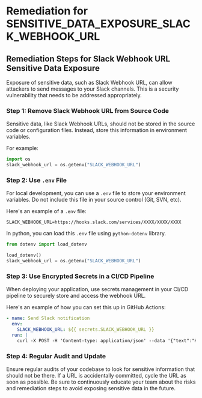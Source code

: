 # Remediation for SENSITIVE_DATA_EXPOSURE_SLACK_WEBHOOK_URL

## Remediation Steps for Slack Webhook URL Sensitive Data Exposure
Exposure of sensitive data, such as Slack Webhook URL, can allow attackers to send messages to your Slack channels. This is a security vulnerability that needs to be addressed appropriately.

### Step 1: Remove Slack Webhook URL from Source Code
Sensitive data, like Slack Webhook URLs, should not be stored in the source code or configuration files. Instead, store this information in environment variables.

For example:

```python
import os
slack_webhook_url = os.getenv("SLACK_WEBHOOK_URL")
```
### Step 2: Use `.env` File 
For local development, you can use a `.env` file to store your environment variables. Do not include this file in your source control (Git, SVN, etc).

Here's an example of a `.env` file:

```
SLACK_WEBHOOK_URL=https://hooks.slack.com/services/XXXX/XXXX/XXXX
```
In python, you can load this `.env` file using `python-dotenv` library.

```python
from dotenv import load_dotenv

load_dotenv()
slack_webhook_url = os.getenv("SLACK_WEBHOOK_URL")
```

### Step 3: Use Encrypted Secrets in a CI/CD Pipeline
When deploying your application, use secrets management in your CI/CD pipeline to securely store and access the webhook URL.

Here's an example of how you can set this up in GitHub Actions:

```yaml
- name: Send Slack notification
  env:
    SLACK_WEBHOOK_URL: ${{ secrets.SLACK_WEBHOOK_URL }}
  run: |
    curl -X POST -H 'Content-type: application/json' --data '{"text":"Hello, World!"}' $SLACK_WEBHOOK_URL
```

### Step 4: Regular Audit and Update
Ensure regular audits of your codebase to look for sensitive information that should not be there. If a URL is accidentally committed, cycle the URL as soon as possible. Be sure to continuously educate your team about the risks and remediation steps to avoid exposing sensitive data in the future.
